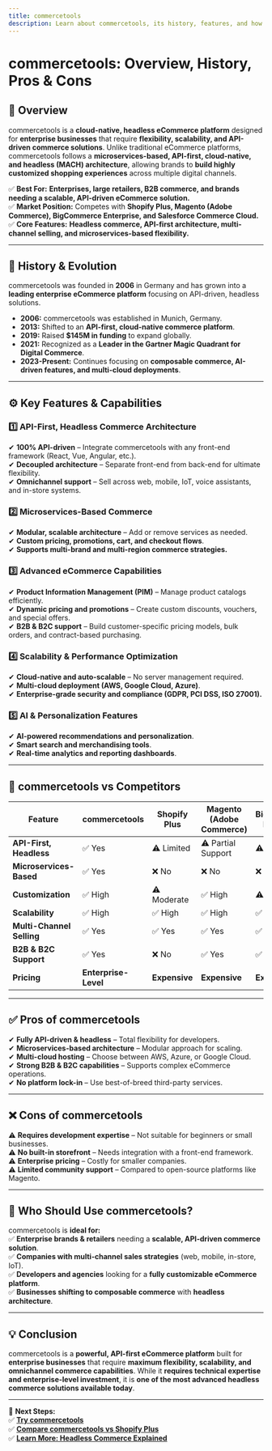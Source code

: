 ```yaml
---
title: commercetools  
description: Learn about commercetools, its history, features, and how it compares to other eCommerce platforms.  
---
```


# **commercetools: Overview, History, Pros & Cons**  

## **📌 Overview**  
commercetools is a **cloud-native, headless eCommerce platform** designed for **enterprise businesses** that require **flexibility, scalability, and API-driven commerce solutions**. Unlike traditional eCommerce platforms, commercetools follows a **microservices-based, API-first, cloud-native, and headless (MACH) architecture**, allowing brands to **build highly customized shopping experiences** across multiple digital channels.  

✅ **Best For:** **Enterprises, large retailers, B2B commerce, and brands needing a scalable, API-driven eCommerce solution.**  
✅ **Market Position:** Competes with **Shopify Plus, Magento (Adobe Commerce), BigCommerce Enterprise, and Salesforce Commerce Cloud.**  
✅ **Core Features:** **Headless commerce, API-first architecture, multi-channel selling, and microservices-based flexibility.**  

---

## **📜 History & Evolution**  
commercetools was founded in **2006** in Germany and has grown into a **leading enterprise eCommerce platform** focusing on API-driven, headless solutions.  

- **2006:** commercetools was established in Munich, Germany.  
- **2013:** Shifted to an **API-first, cloud-native commerce platform**.  
- **2019:** Raised **$145M in funding** to expand globally.  
- **2021:** Recognized as a **Leader in the Gartner Magic Quadrant for Digital Commerce**.  
- **2023-Present:** Continues focusing on **composable commerce, AI-driven features, and multi-cloud deployments**.  

---

## **⚙️ Key Features & Capabilities**  

### **1️⃣ API-First, Headless Commerce Architecture**  
✔ **100% API-driven** – Integrate commercetools with any front-end framework (React, Vue, Angular, etc.).  
✔ **Decoupled architecture** – Separate front-end from back-end for ultimate flexibility.  
✔ **Omnichannel support** – Sell across web, mobile, IoT, voice assistants, and in-store systems.  

### **2️⃣ Microservices-Based Commerce**  
✔ **Modular, scalable architecture** – Add or remove services as needed.  
✔ **Custom pricing, promotions, cart, and checkout flows**.  
✔ **Supports multi-brand and multi-region commerce strategies.**  

### **3️⃣ Advanced eCommerce Capabilities**  
✔ **Product Information Management (PIM)** – Manage product catalogs efficiently.  
✔ **Dynamic pricing and promotions** – Create custom discounts, vouchers, and special offers.  
✔ **B2B & B2C support** – Build customer-specific pricing models, bulk orders, and contract-based purchasing.  

### **4️⃣ Scalability & Performance Optimization**  
✔ **Cloud-native and auto-scalable** – No server management required.  
✔ **Multi-cloud deployment (AWS, Google Cloud, Azure)**.  
✔ **Enterprise-grade security and compliance (GDPR, PCI DSS, ISO 27001).**  

### **5️⃣ AI & Personalization Features**  
✔ **AI-powered recommendations and personalization**.  
✔ **Smart search and merchandising tools**.  
✔ **Real-time analytics and reporting dashboards**.  

---

## **🔄 commercetools vs Competitors**  

| Feature                   | commercetools | Shopify Plus | Magento (Adobe Commerce) | BigCommerce Enterprise | Salesforce Commerce Cloud |
|---------------------------|--------------|--------------|--------------------------|------------------------|--------------------------|
| **API-First, Headless**    | ✅ Yes       | ⚠ Limited   | ⚠ Partial Support       | ⚠ Limited              | ✅ Yes                   |
| **Microservices-Based**    | ✅ Yes       | ❌ No       | ❌ No                    | ❌ No                   | ✅ Yes                   |
| **Customization**         | ✅ High      | ⚠ Moderate  | ✅ High                  | ⚠ Moderate              | ✅ High                  |
| **Scalability**           | ✅ High      | ✅ High     | ✅ High                  | ✅ High                 | ✅ High                  |
| **Multi-Channel Selling** | ✅ Yes       | ✅ Yes      | ✅ Yes                   | ✅ Yes                  | ✅ Yes                   |
| **B2B & B2C Support**     | ✅ Yes       | ❌ No       | ✅ Yes                   | ✅ Yes                  | ✅ Yes                   |
| **Pricing**               | **Enterprise-Level** | **Expensive** | **Expensive** | **Expensive** | **Enterprise-Level** |

---

## **✅ Pros of commercetools**  
✔ **Fully API-driven & headless** – Total flexibility for developers.  
✔ **Microservices-based architecture** – Modular approach for scaling.  
✔ **Multi-cloud hosting** – Choose between AWS, Azure, or Google Cloud.  
✔ **Strong B2B & B2C capabilities** – Supports complex eCommerce operations.  
✔ **No platform lock-in** – Use best-of-breed third-party services.  

---

## **❌ Cons of commercetools**  
⚠ **Requires development expertise** – Not suitable for beginners or small businesses.  
⚠ **No built-in storefront** – Needs integration with a front-end framework.  
⚠ **Enterprise pricing** – Costly for smaller companies.  
⚠ **Limited community support** – Compared to open-source platforms like Magento.  

---

## **🎯 Who Should Use commercetools?**  
commercetools is **ideal for:**  
✅ **Enterprise brands & retailers** needing a **scalable, API-driven commerce solution**.  
✅ **Companies with multi-channel sales strategies** (web, mobile, in-store, IoT).  
✅ **Developers and agencies** looking for a **fully customizable eCommerce platform**.  
✅ **Businesses shifting to composable commerce** with **headless architecture**.  

---

## **💡 Conclusion**  
commercetools is a **powerful, API-first eCommerce platform** built for **enterprise businesses** that require **maximum flexibility, scalability, and omnichannel commerce capabilities**. While it **requires technical expertise and enterprise-level investment**, it is **one of the most advanced headless commerce solutions available today**.  

---

🚀 **Next Steps:**  
✅ **[Try commercetools](https://commercetools.com/)**  
✅ **[Compare commercetools vs Shopify Plus](#)**  
✅ **[Learn More: Headless Commerce Explained](#)**  